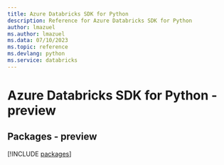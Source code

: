 ```yaml
---
title: Azure Databricks SDK for Python
description: Reference for Azure Databricks SDK for Python
author: lmazuel
ms.author: lmazuel
ms.data: 07/10/2023
ms.topic: reference
ms.devlang: python
ms.service: databricks
---
```

# Azure Databricks SDK for Python - preview
## Packages - preview
[!INCLUDE [packages](databricks-index.md)]